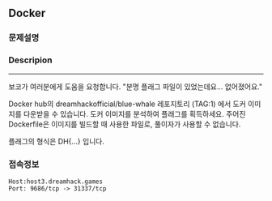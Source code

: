 ## Docker
### 문제설명
### Descripion
--------------
보코가 여러분에게 도움을 요청합니다. "분명 플래그 파일이 있었는데요... 없어졌어요."

Docker hub의 dreamhackofficial/blue-whale 레포지토리 (TAG:1) 에서 도커 이미지를 다운받을 수 있습니다. 도커 이미지를 분석하여 플래그를 획득하세요.
주어진 Dockerfile은 이미지를 빌드할 때 사용한 파일로, 풀이자가 사용할 수 없습니다.

플래그의 형식은 DH{...} 입니다.

### 접속정보
    Host:host3.dreamhack.games
    Port: 9686/tcp -> 31337/tcp